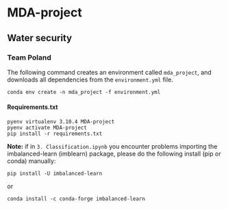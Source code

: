 # MDA-project

## Water security
### Team Poland

The following command creates an environment called `mda_project`, and downloads all dependencies from the `environment.yml` file.
```
conda env create -n mda_project -f environment.yml
```

#### Requirements.txt
```
pyenv virtualenv 3.10.4 MDA-project
pyenv activate MDA-project
pip install -r requirements.txt
```
**Note:** if in `3. Classification.ipynb` you encounter problems importing the imbalanced-learn (imblearn) package, please do the following install (pip or conda) manually:

```
pip install -U imbalanced-learn
```
or
```
conda install -c conda-forge imbalanced-learn
```
